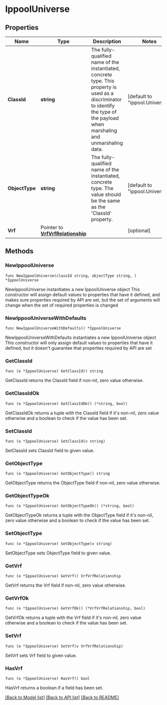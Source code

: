 # IppoolUniverse

## Properties

Name | Type | Description | Notes
------------ | ------------- | ------------- | -------------
**ClassId** | **string** | The fully-qualified name of the instantiated, concrete type. This property is used as a discriminator to identify the type of the payload when marshaling and unmarshaling data. | [default to "ippool.Universe"]
**ObjectType** | **string** | The fully-qualified name of the instantiated, concrete type. The value should be the same as the &#39;ClassId&#39; property. | [default to "ippool.Universe"]
**Vrf** | Pointer to [**VrfVrfRelationship**](vrf.Vrf.Relationship.md) |  | [optional] 

## Methods

### NewIppoolUniverse

`func NewIppoolUniverse(classId string, objectType string, ) *IppoolUniverse`

NewIppoolUniverse instantiates a new IppoolUniverse object
This constructor will assign default values to properties that have it defined,
and makes sure properties required by API are set, but the set of arguments
will change when the set of required properties is changed

### NewIppoolUniverseWithDefaults

`func NewIppoolUniverseWithDefaults() *IppoolUniverse`

NewIppoolUniverseWithDefaults instantiates a new IppoolUniverse object
This constructor will only assign default values to properties that have it defined,
but it doesn't guarantee that properties required by API are set

### GetClassId

`func (o *IppoolUniverse) GetClassId() string`

GetClassId returns the ClassId field if non-nil, zero value otherwise.

### GetClassIdOk

`func (o *IppoolUniverse) GetClassIdOk() (*string, bool)`

GetClassIdOk returns a tuple with the ClassId field if it's non-nil, zero value otherwise
and a boolean to check if the value has been set.

### SetClassId

`func (o *IppoolUniverse) SetClassId(v string)`

SetClassId sets ClassId field to given value.


### GetObjectType

`func (o *IppoolUniverse) GetObjectType() string`

GetObjectType returns the ObjectType field if non-nil, zero value otherwise.

### GetObjectTypeOk

`func (o *IppoolUniverse) GetObjectTypeOk() (*string, bool)`

GetObjectTypeOk returns a tuple with the ObjectType field if it's non-nil, zero value otherwise
and a boolean to check if the value has been set.

### SetObjectType

`func (o *IppoolUniverse) SetObjectType(v string)`

SetObjectType sets ObjectType field to given value.


### GetVrf

`func (o *IppoolUniverse) GetVrf() VrfVrfRelationship`

GetVrf returns the Vrf field if non-nil, zero value otherwise.

### GetVrfOk

`func (o *IppoolUniverse) GetVrfOk() (*VrfVrfRelationship, bool)`

GetVrfOk returns a tuple with the Vrf field if it's non-nil, zero value otherwise
and a boolean to check if the value has been set.

### SetVrf

`func (o *IppoolUniverse) SetVrf(v VrfVrfRelationship)`

SetVrf sets Vrf field to given value.

### HasVrf

`func (o *IppoolUniverse) HasVrf() bool`

HasVrf returns a boolean if a field has been set.


[[Back to Model list]](../README.md#documentation-for-models) [[Back to API list]](../README.md#documentation-for-api-endpoints) [[Back to README]](../README.md)


